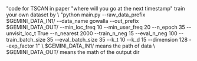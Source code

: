 "code for TSCAN in paper "where will you go at the next timestamp" 
train your own dataset by  \\
"python main.py --raw_data_prefix $GEMINI_DATA_IN1/ --data_name gowalla --out_prefix $GEMINI_DATA_OUT/ --min_loc_freq 10 --min_user_freq 20 --n_epoch 35 --unvisit_loc_t True --n_nearest 2000 --train_n_neg 15 --eval_n_neg 100 --train_batch_size 35 --eval_batch_size 35 --k_t 10 --k_d 15 --dimension 128 --exp_factor 1"
\\
$GEMINI_DATA_IN1/ means the path of data \\
$GEMINI_DATA_OUT/ means the math of the output dir
